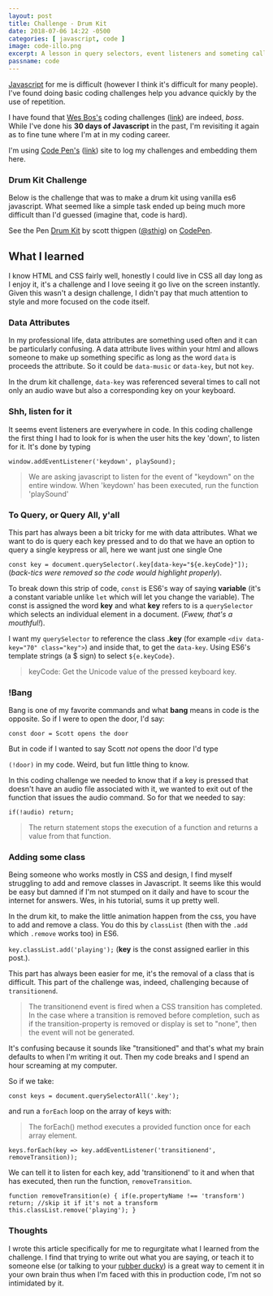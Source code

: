 ```yaml
---
layout: post
title: Challenge - Drum Kit
date: 2018-07-06 14:22 -0500
categories: [ javascript, code ]
image: code-illo.png
excerpt: A lesson in query selectors, event listeners and someting called BANG!
passname: code
---
```


[Javascript](https://www.javascript.com/) for me is difficult (however I think it's difficult for many people).  I've found doing basic coding challenges help you advance quickly by the use of repetition.  

I have found that [Wes Bos's](https://wesbos.com/) coding challenges ([link](https://javascript30.com/)) are indeed, _boss_.  While I've done his **30 days of Javascript** in the past, I'm revisiting it again as to fine tune where I'm at in my coding career.

I'm using [Code Pen's](https://codepen.io/) ([link](https://codepen.io/)) site to log my challenges and embedding them here.

### Drum Kit Challenge

Below is the challenge that was to make a drum kit using vanilla es6 javascript.  What seemed like a simple task ended up being much more difficult than I'd guessed (imagine that, code is hard).

<p data-height="265" data-theme-id="light" data-slug-hash="LrKqga" data-default-tab="js" data-user="sthig" data-embed-version="2" data-pen-title="Drum Kit" class="codepen">See the Pen <a href="https://codepen.io/sthig/pen/LrKqga/">Drum Kit</a> by scott thigpen (<a href="https://codepen.io/sthig">@sthig</a>) on <a href="https://codepen.io">CodePen</a>.</p>
<script async src="https://static.codepen.io/assets/embed/ei.js"></script>

## What I learned

I know HTML and CSS fairly well, honestly I could live in CSS all day long as I enjoy it, it's a challenge and I love seeing it go live on the screen instantly.  Given this wasn't a design challenge, I didn't pay that much attention to style and more focused on the code itself.

### Data Attributes

In my professional life, data attributes are something used often and it can be particularly confusing.  A data attribute lives within your html and allows someone to make up something specific as long as the word `data` is proceeds the attribute.  So it could be `data-music` or `data-key`, but not `key`.

In the drum kit challenge, `data-key` was referenced several times to call not only an audio wave but also a corresponding key on your keyboard.  

### Shh, listen for it

It seems event listeners are everywhere in code.  In this coding challenge the first thing I had to look for is when the user hits the key 'down', to listen for it.  It's done by typing

`window.addEventListener('keydown', playSound);`

> We are asking javascript to listen for the event of "keydown" on the entire window.  When 'keydown' has been executed, run the function 'playSound'

### To Query, or Query All, y'all

This part has always been a bit tricky for me with data attributes. What we want to do is query each key pressed and to do that we have an option to query a single keypress or all, here we want just one single One

`const key = document.querySelector(.key[data-key="${e.keyCode}"]);` (_back-tics were removed so the code would highlight properly_).

To break down this strip of code, `const` is ES6's way of saying **variable** (it's a constant variable unlike `let` which will let you change the variable).  The const is assigned the word **key** and what **key** refers to is a `querySelector` which selects an individual element in a document.  (_Fwew, that's a mouthful!_).

I want my `querySelector` to reference the class **.key** (for example `<div data-key="70" class="key">`) and inside that, to get the `data-key`.  Using ES6's template strings (a $ sign) to select `${e.keyCode}`.

>keyCode: Get the Unicode value of the pressed keyboard key.

### !Bang

Bang is one of my favorite commands and what **bang** means in code is the opposite.  So if I were to open the door, I'd say:

`const door = Scott opens the door`

But in code if I wanted to say Scott _not_ opens the door I'd type

`(!door)` in my code.  Weird, but fun little thing to know.

In this coding challenge we needed to know that if a key is pressed that doesn't have an audio file associated with it, we wanted to exit out of the function that issues the audio command.  So for that we needed to say:

`if(!audio) return;`

>The return statement stops the execution of a function and returns a value from that function.

### Adding some class

Being someone who works mostly in CSS and design, I find myself struggling to add and remove classes in Javascript.  It seems like this would be easy but damned if I'm not stumped on it daily and have to scour the internet for answers.  Wes, in his tutorial, sums it up pretty well.

In the drum kit, to make the little animation happen from the css, you have to add and remove a class.  You do this by `classList` (then with the `.add` which `.remove` works too) in ES6.

`key.classList.add('playing');` (**key** is the const assigned earlier in this post.).

This part has always been easier for me, it's the removal of a class that is difficult.  This part of the challenge was, indeed,  challenging because of `transitionend`.

>The transitionend event is fired when a CSS transition has completed. In the case where a transition is removed before completion, such as if the transition-property is removed or display is set to "none", then the event will not be generated.

It's confusing because it sounds like "transitioned" and that's what my brain defaults to when I'm writing it out.  Then my code breaks and I spend an hour screaming at my computer.

So if we take:

`const keys = document.querySelectorAll('.key');`

and run a `forEach` loop on the array of keys with:

>The forEach() method executes a provided function once for each array element.

`keys.forEach(key => key.addEventListener('transitionend', removeTransition));`

We can tell it to listen for each key, add 'transitionend' to it and when that has executed, then run the function, `removeTransition`.

`function removeTransition(e) {
  if(e.propertyName !== 'transform') return; //skip it if it's not a transform
  this.classList.remove('playing');
}
`
### Thoughts

I wrote this article specifically for me to regurgitate what I learned from the challenge.  I find that trying to write out what you are saying, or teach it to someone else (or talking to your [rubber ducky](https://en.wikipedia.org/wiki/Rubber_duck_debugging)) is a great way to cement it in your own brain thus when I'm faced with this in production code, I'm not so intimidated by it.
